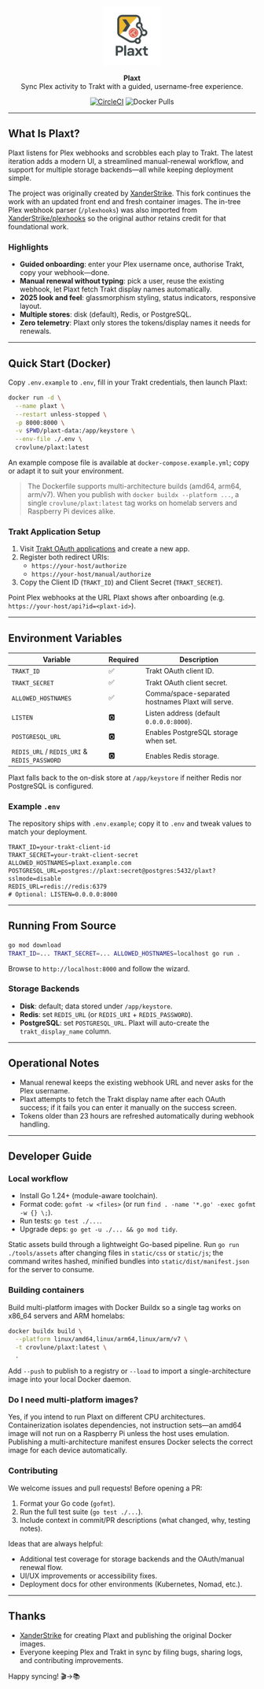 <p align="center">
  <img src="./static/img/plaxt-logo.png" width="120" alt="Plaxt logo" />
</p>
<p align="center">
  <strong>Plaxt</strong><br/>
  Sync Plex activity to Trakt with a guided, username-free experience.
</p>
<p align="center">
  <a href="https://dl.circleci.com/status-badge/redirect/gh/CrovLune/plaxt/tree/main"><img src="https://dl.circleci.com/status-badge/img/gh/CrovLune/plaxt/tree/main.svg?style=shield" alt="CircleCI" /></a>
  <img src="https://img.shields.io/docker/pulls/crovlune/plaxt.svg" alt="Docker Pulls" />
</p>

---

## What Is Plaxt?

Plaxt listens for Plex webhooks and scrobbles each play to Trakt. The latest iteration adds a modern UI, a streamlined manual-renewal workflow, and support for multiple storage backends—all while keeping deployment simple.

The project was originally created by [XanderStrike](https://github.com/XanderStrike). This fork continues the work with an updated front end and fresh container images. The in-tree Plex webhook parser (`/plexhooks`) was also imported from [XanderStrike/plexhooks](https://github.com/XanderStrike/plexhooks) so the original author retains credit for that foundational work.

### Highlights

- **Guided onboarding**: enter your Plex username once, authorise Trakt, copy your webhook—done.
- **Manual renewal without typing**: pick a user, reuse the existing webhook, let Plaxt fetch Trakt display names automatically.
- **2025 look and feel**: glassmorphism styling, status indicators, responsive layout.
- **Multiple stores**: disk (default), Redis, or PostgreSQL.
- **Zero telemetry**: Plaxt only stores the tokens/display names it needs for renewals.

---

## Quick Start (Docker)

Copy `.env.example` to `.env`, fill in your Trakt credentials, then launch Plaxt:

```bash
docker run -d \
  --name plaxt \
  --restart unless-stopped \
  -p 8000:8000 \
  -v $PWD/plaxt-data:/app/keystore \
  --env-file ./.env \
  crovlune/plaxt:latest
```

An example compose file is available at `docker-compose.example.yml`; copy or adapt it to suit your environment.

> The Dockerfile supports multi-architecture builds (amd64, arm64, arm/v7). When you publish with `docker buildx --platform ...`, a single `crovlune/plaxt:latest` tag works on homelab servers and Raspberry Pi devices alike.

### Trakt Application Setup

1. Visit [Trakt OAuth applications](https://trakt.tv/oauth/applications) and create a new app.
2. Register both redirect URIs:
   - `https://your-host/authorize`
   - `https://your-host/manual/authorize`
3. Copy the Client ID (`TRAKT_ID`) and Client Secret (`TRAKT_SECRET`).

Point Plex webhooks at the URL Plaxt shows after onboarding (e.g. `https://your-host/api?id=<plaxt-id>`).

---

## Environment Variables

| Variable | Required | Description |
|----------|----------|-------------|
| `TRAKT_ID` | ✅ | Trakt OAuth client ID. |
| `TRAKT_SECRET` | ✅ | Trakt OAuth client secret. |
| `ALLOWED_HOSTNAMES` | ✅ | Comma/space-separated hostnames Plaxt will serve. |
| `LISTEN` | 🅾️ | Listen address (default `0.0.0.0:8000`). |
| `POSTGRESQL_URL` | 🅾️ | Enables PostgreSQL storage when set. |
| `REDIS_URL` / `REDIS_URI` & `REDIS_PASSWORD` | 🅾️ | Enables Redis storage. |

Plaxt falls back to the on-disk store at `/app/keystore` if neither Redis nor PostgreSQL is configured.

### Example `.env`

The repository ships with `.env.example`; copy it to `.env` and tweak values to match your deployment.

```env
TRAKT_ID=your-trakt-client-id
TRAKT_SECRET=your-trakt-client-secret
ALLOWED_HOSTNAMES=plaxt.example.com
POSTGRESQL_URL=postgres://plaxt:secret@postgres:5432/plaxt?sslmode=disable
REDIS_URL=redis://redis:6379
# Optional: LISTEN=0.0.0.0:8000
```

---

## Running From Source

```bash
go mod download
TRAKT_ID=... TRAKT_SECRET=... ALLOWED_HOSTNAMES=localhost go run .
```

Browse to `http://localhost:8000` and follow the wizard.

### Storage Backends
- **Disk**: default; data stored under `/app/keystore`.
- **Redis**: set `REDIS_URL` (or `REDIS_URI` + `REDIS_PASSWORD`).
- **PostgreSQL**: set `POSTGRESQL_URL`. Plaxt will auto-create the `trakt_display_name` column.

---

## Operational Notes

- Manual renewal keeps the existing webhook URL and never asks for the Plex username.
- Plaxt attempts to fetch the Trakt display name after each OAuth success; if it fails you can enter it manually on the success screen.
- Tokens older than 23 hours are refreshed automatically during webhook handling.

---

## Developer Guide

### Local workflow

- Install Go 1.24+ (module-aware toolchain).
- Format code: `gofmt -w <files>` (or run `find . -name '*.go' -exec gofmt -w {} \;`).
- Run tests: `go test ./...`.
- Upgrade deps: `go get -u ./... && go mod tidy`.

Static assets build through a lightweight Go-based pipeline. Run `go run ./tools/assets` after changing files in `static/css` or `static/js`; the command writes hashed, minified bundles into `static/dist/manifest.json` for the server to consume.

### Building containers

Build multi-platform images with Docker Buildx so a single tag works on x86_64 servers and ARM homelabs:

```bash
docker buildx build \
  --platform linux/amd64,linux/arm64,linux/arm/v7 \
  -t crovlune/plaxt:latest \
  .
```

Add `--push` to publish to a registry or `--load` to import a single-architecture image into your local Docker daemon.

### Do I need multi-platform images?

Yes, if you intend to run Plaxt on different CPU architectures. Containerization isolates dependencies, not instruction sets—an amd64 image will not run on a Raspberry Pi unless the host uses emulation. Publishing a multi-architecture manifest ensures Docker selects the correct image for each device automatically.

### Contributing

We welcome issues and pull requests! Before opening a PR:

1. Format your Go code (`gofmt`).
2. Run the full test suite (`go test ./...`).
3. Include context in commit/PR descriptions (what changed, why, testing notes).

Ideas that are always helpful:
- Additional test coverage for storage backends and the OAuth/manual renewal flow.
- UI/UX improvements or accessibility fixes.
- Deployment docs for other environments (Kubernetes, Nomad, etc.).

---

## Thanks

- [XanderStrike](https://github.com/XanderStrike) for creating Plaxt and publishing the original Docker images.
- Everyone keeping Plex and Trakt in sync by filing bugs, sharing logs, and contributing improvements.

Happy syncing! 🎬→📚
